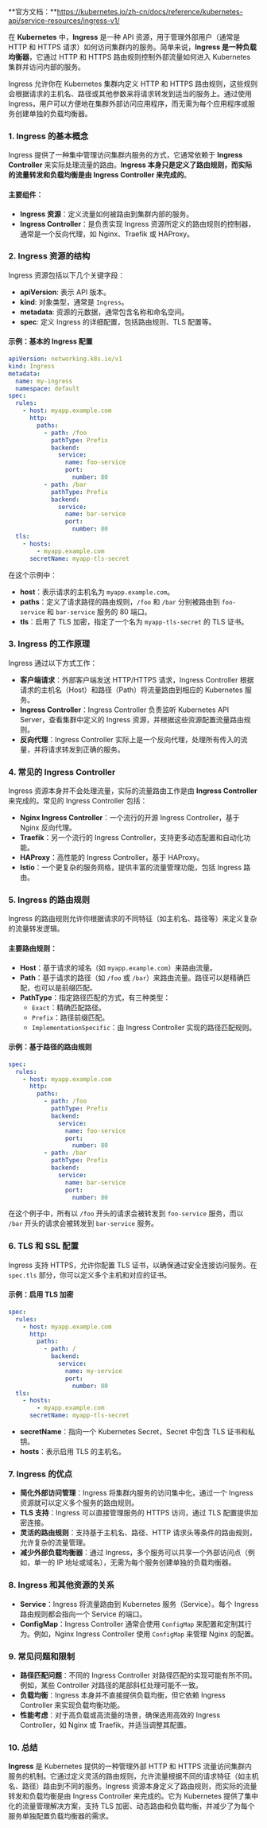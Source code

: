 **官方文档：**https://kubernetes.io/zh-cn/docs/reference/kubernetes-api/service-resources/ingress-v1/

在 **Kubernetes** 中，**Ingress** 是一种 API 资源，用于管理外部用户（通常是 HTTP 和 HTTPS 请求）如何访问集群内的服务。简单来说，**Ingress 是一种负载均衡器**，它通过 HTTP 和 HTTPS 路由规则控制外部流量如何进入 Kubernetes 集群并访问内部的服务。

Ingress 允许你在 Kubernetes 集群内定义 HTTP 和 HTTPS 路由规则，这些规则会根据请求的主机名、路径或其他参数来将请求转发到适当的服务上。通过使用 Ingress，用户可以方便地在集群外部访问应用程序，而无需为每个应用程序或服务创建单独的负载均衡器。

### 1. **Ingress 的基本概念**
Ingress 提供了一种集中管理访问集群内服务的方式，它通常依赖于 **Ingress Controller** 来实际处理流量的路由。**Ingress 本身只是定义了路由规则，而实际的流量转发和负载均衡是由 Ingress Controller 来完成的**。

#### 主要组件：
- **Ingress 资源**：定义流量如何被路由到集群内部的服务。
- **Ingress Controller**：是负责实现 Ingress 资源所定义的路由规则的控制器，通常是一个反向代理，如 Nginx、Traefik 或 HAProxy。

### 2. **Ingress 资源的结构**
Ingress 资源包括以下几个关键字段：

- **apiVersion**: 表示 API 版本。
- **kind**: 对象类型，通常是 `Ingress`。
- **metadata**: 资源的元数据，通常包含名称和命名空间。
- **spec**: 定义 Ingress 的详细配置，包括路由规则、TLS 配置等。

#### 示例：基本的 Ingress 配置
```yaml
apiVersion: networking.k8s.io/v1
kind: Ingress
metadata:
  name: my-ingress
  namespace: default
spec:
  rules:
    - host: myapp.example.com
      http:
        paths:
          - path: /foo
            pathType: Prefix
            backend:
              service:
                name: foo-service
                port:
                  number: 80
          - path: /bar
            pathType: Prefix
            backend:
              service:
                name: bar-service
                port:
                  number: 80
  tls:
    - hosts:
        - myapp.example.com
      secretName: myapp-tls-secret
```

在这个示例中：
- **host**：表示请求的主机名为 `myapp.example.com`。
- **paths**：定义了请求路径的路由规则，`/foo` 和 `/bar` 分别被路由到 `foo-service` 和 `bar-service` 服务的 80 端口。
- **tls**：启用了 TLS 加密，指定了一个名为 `myapp-tls-secret` 的 TLS 证书。

### 3. **Ingress 的工作原理**
Ingress 通过以下方式工作：

- **客户端请求**：外部客户端发送 HTTP/HTTPS 请求，Ingress Controller 根据请求的主机名（Host）和路径（Path）将流量路由到相应的 Kubernetes 服务。
- **Ingress Controller**：Ingress Controller 负责监听 Kubernetes API Server，查看集群中定义的 Ingress 资源，并根据这些资源配置流量路由规则。
- **反向代理**：Ingress Controller 实际上是一个反向代理，处理所有传入的流量，并将请求转发到正确的服务。

### 4. **常见的 Ingress Controller**
Ingress 资源本身并不会处理流量，实际的流量路由工作是由 **Ingress Controller** 来完成的。常见的 Ingress Controller 包括：

- **Nginx Ingress Controller**：一个流行的开源 Ingress Controller，基于 Nginx 反向代理。
- **Traefik**：另一个流行的 Ingress Controller，支持更多动态配置和自动化功能。
- **HAProxy**：高性能的 Ingress Controller，基于 HAProxy。
- **Istio**：一个更复杂的服务网格，提供丰富的流量管理功能，包括 Ingress 路由。

### 5. **Ingress 的路由规则**
Ingress 的路由规则允许你根据请求的不同特征（如主机名、路径等）来定义复杂的流量转发逻辑。

#### 主要路由规则：
- **Host**：基于请求的域名（如 `myapp.example.com`）来路由流量。
- **Path**：基于请求的路径（如 `/foo` 或 `/bar`）来路由流量。路径可以是精确匹配，也可以是前缀匹配。
- **PathType**：指定路径匹配的方式，有三种类型：
  - `Exact`：精确匹配路径。
  - `Prefix`：路径前缀匹配。
  - `ImplementationSpecific`：由 Ingress Controller 实现的路径匹配规则。
  
#### 示例：基于路径的路由规则
```yaml
spec:
  rules:
    - host: myapp.example.com
      http:
        paths:
          - path: /foo
            pathType: Prefix
            backend:
              service:
                name: foo-service
                port:
                  number: 80
          - path: /bar
            pathType: Prefix
            backend:
              service:
                name: bar-service 
                port:
                  number: 80
```

在这个例子中，所有以 `/foo` 开头的请求会被转发到 `foo-service` 服务，而以 `/bar` 开头的请求会被转发到 `bar-service` 服务。

### 6. **TLS 和 SSL 配置**
Ingress 支持 HTTPS，允许你配置 TLS 证书，以确保通过安全连接访问服务。在 `spec.tls` 部分，你可以定义多个主机和对应的证书。

#### 示例：启用 TLS 加密
```yaml
spec:
  rules:
    - host: myapp.example.com
      http:
        paths:
          - path: /
            backend:
              service:
                name: my-service
                port:
                  number: 80
  tls:
    - hosts:
        - myapp.example.com
      secretName: myapp-tls-secret
```

- **secretName**：指向一个 Kubernetes Secret，Secret 中包含 TLS 证书和私钥。
- **hosts**：表示启用 TLS 的主机名。

### 7. **Ingress 的优点**
- **简化外部访问管理**：Ingress 将集群内服务的访问集中化，通过一个 Ingress 资源就可以定义多个服务的路由规则。
- **TLS 支持**：Ingress 可以直接管理服务的 HTTPS 访问，通过 TLS 配置提供加密连接。
- **灵活的路由规则**：支持基于主机名、路径、HTTP 请求头等条件的路由规则，允许复杂的流量管理。
- **减少外部负载均衡器**：通过 Ingress，多个服务可以共享一个外部访问点（例如，单一的 IP 地址或域名），无需为每个服务创建单独的负载均衡器。

### 8. **Ingress 和其他资源的关系**
- **Service**：Ingress 将流量路由到 Kubernetes 服务（Service）。每个 Ingress 路由规则都会指向一个 Service 的端口。
- **ConfigMap**：Ingress Controller 通常会使用 `ConfigMap` 来配置和定制其行为。例如，Nginx Ingress Controller 使用 `ConfigMap` 来管理 Nginx 的配置。

### 9. **常见问题和限制**
- **路径匹配问题**：不同的 Ingress Controller 对路径匹配的实现可能有所不同。例如，某些 Controller 对路径的尾部斜杠处理可能不一致。
- **负载均衡**：Ingress 本身并不直接提供负载均衡，但它依赖 Ingress Controller 来实现负载均衡功能。
- **性能考虑**：对于高负载或高流量的场景，确保选用高效的 Ingress Controller，如 Nginx 或 Traefik，并适当调整其配置。

### 10. **总结**
**Ingress** 是 Kubernetes 提供的一种管理外部 HTTP 和 HTTPS 流量访问集群内服务的机制。它通过定义灵活的路由规则，允许流量根据不同的请求特征（如主机名、路径）路由到不同的服务。Ingress 资源本身定义了路由规则，而实际的流量转发和负载均衡是由 Ingress Controller 来完成的。它为 Kubernetes 提供了集中化的流量管理解决方案，支持 TLS 加密、动态路由和负载均衡，并减少了为每个服务单独配置负载均衡器的需求。


